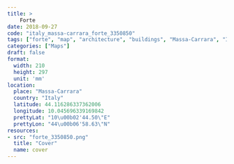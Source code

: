 ```yaml
---
title: > 
    Forte
date: 2018-09-27
code: "italy_massa-carrara_forte_3350850"
tags: ["forte", "map", "architecture", "buildings", "Massa-Carrara", "Italy"]
categories: ["Maps"]
draft: false
format:
  width: 210
  height: 297
  unit: 'mm'
location:
  place: "Massa-Carrara"
  country: "Italy"
  latitude: 44.116286337362006
  longitude: 10.045696339169842
  prettyLat: "10\u00b02'44.50\"E"
  prettyLon: "44\u00b06'58.63\"N"
resources:
- src: "forte_3350850.png"
  title: "Cover"
  name: cover
---
```

